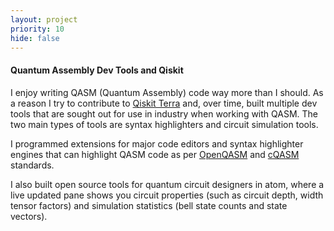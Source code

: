 ```yaml
---
layout: project
priority: 10
hide: false
---
```

#### Quantum Assembly Dev Tools and Qiskit
I enjoy writing QASM (Quantum Assembly) code way more than I should. As a reason I try to contribute
to [Qiskit Terra](https://qiskit.org/documentation/stable/0.24/the_elements.html) and, over time,
built multiple dev tools that are sought out for use in industry when working with QASM. The two
main types of tools are syntax highlighters and circuit simulation tools.

I programmed extensions for major code editors and syntax highlighter engines that can highlight
QASM code as per [OpenQASM](https://qiskit.github.io/openqasm/intro.html) and [cQASM](https://arxiv.org/abs/1805.09607) standards.

I also built open source tools for quantum circuit designers in atom, where a live updated pane shows you
circuit properties (such as circuit depth, width tensor factors) and simulation statistics
(bell state counts and state vectors).
